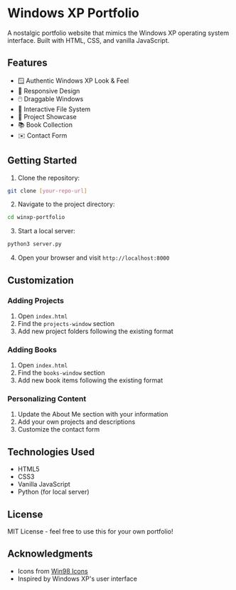 # Windows XP Portfolio

A nostalgic portfolio website that mimics the Windows XP operating system interface. Built with HTML, CSS, and vanilla JavaScript.

## Features

- 🪟 Authentic Windows XP Look & Feel
- 📱 Responsive Design
- 🖱️ Draggable Windows
- 📂 Interactive File System
- 🎯 Project Showcase
- 📚 Book Collection
- ✉️ Contact Form

## Getting Started

1. Clone the repository:
```bash
git clone [your-repo-url]
```

2. Navigate to the project directory:
```bash
cd winxp-portfolio
```

3. Start a local server:
```bash
python3 server.py
```

4. Open your browser and visit `http://localhost:8000`

## Customization

### Adding Projects
1. Open `index.html`
2. Find the `projects-window` section
3. Add new project folders following the existing format

### Adding Books
1. Open `index.html`
2. Find the `books-window` section
3. Add new book items following the existing format

### Personalizing Content
1. Update the About Me section with your information
2. Add your own projects and descriptions
3. Customize the contact form

## Technologies Used

- HTML5
- CSS3
- Vanilla JavaScript
- Python (for local server)

## License

MIT License - feel free to use this for your own portfolio!

## Acknowledgments

- Icons from [Win98 Icons](https://win98icons.alexmeub.com)
- Inspired by Windows XP's user interface
